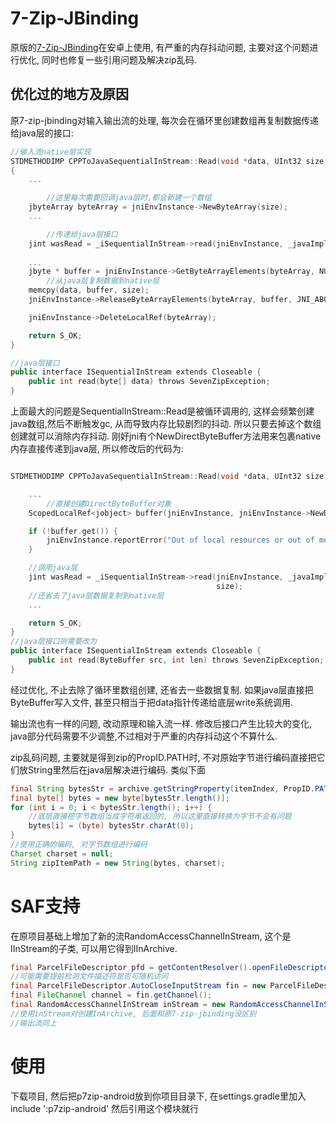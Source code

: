 # 7-Zip-JBinding
原版的[7-Zip-JBinding](http://sevenzipjbind.sourceforge.net/)在安卓上使用, 有严重的内存抖动问题, 主要对这个问题进行优化, 
同时也修复一些引用问题及解决zip乱码.

## 优化过的地方及原因
原7-zip-jbinding对输入输出流的处理, 每次会在循环里创建数组再复制数据传递给java层的接口:
```c++
//输入流native层实现
STDMETHODIMP CPPToJavaSequentialInStream::Read(void *data, UInt32 size, UInt32 *processedSize)
{
    ...

        //这里每次需要回调java层时,都会新建一个数组
	jbyteArray byteArray = jniEnvInstance->NewByteArray(size);
    ...

        //传递给java层接口
	jint wasRead = _iSequentialInStream->read(jniEnvInstance, _javaImplementation, byteArray);
	
    ...
	jbyte * buffer = jniEnvInstance->GetByteArrayElements(byteArray, NULL);
        //从java层复制数据到native层
	memcpy(data, buffer, size);
	jniEnvInstance->ReleaseByteArrayElements(byteArray, buffer, JNI_ABORT);

	jniEnvInstance->DeleteLocalRef(byteArray);

	return S_OK;
}

//java层接口
public interface ISequentialInStream extends Closeable {
    public int read(byte[] data) throws SevenZipException;
}

```
上面最大的问题是SequentialInStream::Read是被循环调用的, 这样会频繁创建java数组,然后不断触发gc, 从而导致内存比较剧烈的抖动. 所以只要去掉这个数组创建就可以消除内存抖动.
 刚好jni有个NewDirectByteBuffer方法用来包裹native内存直接传递到java层, 所以修改后的代码为:
```c++

STDMETHODIMP CPPToJavaSequentialInStream::Read(void *data, UInt32 size, UInt32 *processedSize) {

    ...
        //直接创建DirectByteBuffer对象
    ScopedLocalRef<jobject> buffer(jniEnvInstance, jniEnvInstance->NewDirectByteBuffer(data, size));

    if (!buffer.get()) {
        jniEnvInstance.reportError("Out of local resources or out of memory");
    }

    //调用java层
    jint wasRead = _iSequentialInStream->read(jniEnvInstance, _javaImplementation, buffer.get(),
                                              size);
    //还省去了java层数据复制到native层
    ...

    return S_OK;
}
//java层接口则需要改为
public interface ISequentialInStream extends Closeable {
    public int read(ByteBuffer src, int len) throws SevenZipException;
}
```
经过优化, 不止去除了循环里数组创建, 还省去一些数据复制. 如果java层直接把ByteBuffer写入文件, 甚至只相当于把data指针传递给底层write系统调用.

输出流也有一样的问题, 改动原理和输入流一样.
修改后接口产生比较大的变化, java部分代码需要不少调整,不过相对于严重的内存抖动这个不算什么.

zip乱码问题, 主要就是得到zip的PropID.PATH时, 不对原始字节进行编码直接把它们放String里然后在java层解决进行编码. 类似下面
``` java
final String bytesStr = archive.getStringProperty(itemIndex, PropID.PATH);
final byte[] bytes = new byte[bytesStr.length()];
for (int i = 0; i < bytesStr.length(); i++) {
    //底层直接把字节数组当成字符串返回的, 所以这里直接转换为字节不会有问题
    bytes[i] = (byte) bytesStr.charAt(0);
}
//使用正确的编码, 对字节数组进行编码
Charset charset = null;
String zipItemPath = new String(bytes, charset);
```

# SAF支持
在原项目基础上增加了新的流RandomAccessChannelInStream, 这个是IInStream的子类, 可以用它得到IInArchive.
``` java
final ParcelFileDescriptor pfd = getContentResolver().openFileDescriptor("uri", "r");
//可能需要提前检测文件描述符是否可随机访问
final ParcelFileDescriptor.AutoCloseInputStream fin = new ParcelFileDescriptor.AutoCloseInputStream(pfd);
final FileChannel channel = fin.getChannel();
final RandomAccessChannelInStream inStream = new RandomAccessChannelInStream(channel);
//使用inStream对创建InArchive, 后面和原7-zip-jbinding没区别
//输出流同上
```

# 使用
下载项目, 然后把p7zip-android放到你项目目录下, 在settings.gradle里加入 include ':p7zip-android'
然后引用这个模块就行

